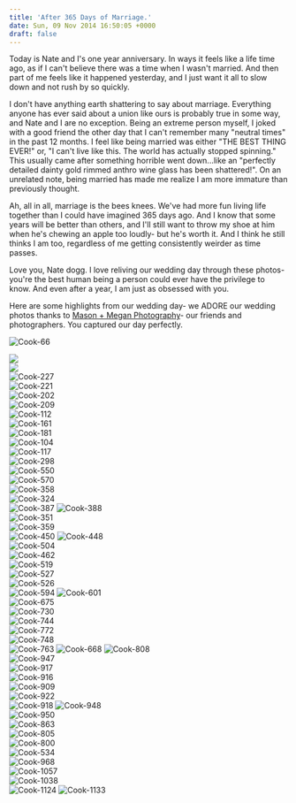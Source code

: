 ```yaml
---
title: 'After 365 Days of Marriage.'
date: Sun, 09 Nov 2014 16:50:05 +0000
draft: false
---
```


Today is Nate and I's one year anniversary. In ways it feels like a life time ago, as if I can't believe there was a time when I wasn't married. And then part of me feels like it happened yesterday, and I just want it all to slow down and not rush by so quickly.

I don't have anything earth shattering to say about marriage. Everything anyone has ever said about a union like ours is probably true in some way, and Nate and I are no exception. Being an extreme person myself, I joked with a good friend the other day that I can't remember many "neutral times" in the past 12 months. I feel like being married was either "THE BEST THING EVER!" or, "I can't live like this. The world has actually stopped spinning." This usually came after something horrible went down...like an "perfectly detailed dainty gold rimmed anthro wine glass has been shattered!". On an unrelated note, being married has made me realize I am more immature than previously thought.

Ah, all in all, marriage is the bees knees. We've had more fun living life together than I could have imagined 365 days ago. And I know that some years will be better than others, and I'll still want to throw my shoe at him when he's chewing an apple too loudly- but he's worth it. And I think he still thinks I am too, regardless of me getting consistently weirder as time passes.

Love you, Nate dogg. I love reliving our wedding day through these photos- you're the best human being a person could ever have the privilege to know. And even after a year, I am just as obsessed with you.

Here are some highlights from our wedding day- we ADORE our wedding photos thanks to [Mason + Megan Photography](http://masonandmegan.com/)\- our friends and photographers. You captured our day perfectly.

![Cook-66](https://djh82r8xhqebh.cloudfront.net/uploads/2014/06/Cook-66.jpg) <div class="flex-ns mhn2-ns mb3"> <div class="ph2-ns w-50-ns">![](https://djh82r8xhqebh.cloudfront.net/uploads/2014/11/Cook-79.jpg)</div> <div class="ph2-ns w-50-ns">![](https://djh82r8xhqebh.cloudfront.net/uploads/2014/11/Cook-107.jpg)</div> </div> ![Cook-227](https://djh82r8xhqebh.cloudfront.net/uploads/2014/11/Cook-227.jpg) <div class="flex-ns mhn2-ns mb3"> <div class="ph2-ns w-50-ns">![Cook-221](https://djh82r8xhqebh.cloudfront.net/uploads/2014/11/Cook-221.jpg)</div> <div class="ph2-ns w-50-ns">![Cook-202](https://djh82r8xhqebh.cloudfront.net/uploads/2014/11/Cook-202.jpg)</div> </div> ![Cook-209](https://djh82r8xhqebh.cloudfront.net/uploads/2014/11/Cook-209.jpg) <div class="flex-ns mhn2-ns mb3"> <div class="ph2-ns w-50-ns">![Cook-112](https://djh82r8xhqebh.cloudfront.net/uploads/2014/11/Cook-112.jpg)</div> <div class="ph2-ns w-50-ns">![Cook-161](https://djh82r8xhqebh.cloudfront.net/uploads/2014/11/Cook-161.jpg)</div> </div> ![Cook-181](https://djh82r8xhqebh.cloudfront.net/uploads/2014/11/Cook-181.jpg) <div class="flex-ns mhn2-ns mb3"> <div class="ph2-ns w-50-ns">![Cook-104](https://djh82r8xhqebh.cloudfront.net/uploads/2014/11/Cook-104.jpg)</div> <div class="ph2-ns w-50-ns">![Cook-117](https://djh82r8xhqebh.cloudfront.net/uploads/2014/11/Cook-117.jpg)</div> </div> ![Cook-298](https://djh82r8xhqebh.cloudfront.net/uploads/2014/11/Cook-298.jpg) <div class="flex-ns mhn2-ns mb3"> <div class="ph2-ns w-50-ns">![Cook-550](https://djh82r8xhqebh.cloudfront.net/uploads/2014/11/Cook-550.jpg)</div> <div class="ph2-ns w-50-ns">![Cook-570](https://djh82r8xhqebh.cloudfront.net/uploads/2014/11/Cook-570.jpg)</div> </div> <div class="flex-ns mhn2-ns mb3"> <div class="ph2-ns w-50-ns">![Cook-358](https://djh82r8xhqebh.cloudfront.net/uploads/2014/11/Cook-358.jpg)</div> <div class="ph2-ns w-50-ns">![Cook-324](https://djh82r8xhqebh.cloudfront.net/uploads/2014/11/Cook-324.jpg)</div> </div> ![Cook-387](https://djh82r8xhqebh.cloudfront.net/uploads/2014/11/Cook-387.jpg) ![Cook-388](https://djh82r8xhqebh.cloudfront.net/uploads/2014/11/Cook-388.jpg) <div class="flex-ns mhn2-ns mb3"> <div class="ph2-ns w-50-ns">![Cook-351](https://djh82r8xhqebh.cloudfront.net/uploads/2014/11/Cook-351.jpg)</div> <div class="ph2-ns w-50-ns">![Cook-359](https://djh82r8xhqebh.cloudfront.net/uploads/2014/11/Cook-359.jpg)</div> </div> ![Cook-450](https://djh82r8xhqebh.cloudfront.net/uploads/2014/11/Cook-450.jpg) ![Cook-448](https://djh82r8xhqebh.cloudfront.net/uploads/2014/11/Cook-448.jpg) <div class="flex-ns mhn2-ns mb3"> <div class="ph2-ns w-50-ns">![Cook-504](https://djh82r8xhqebh.cloudfront.net/uploads/2014/11/Cook-504.jpg)</div> <div class="ph2-ns w-50-ns">![Cook-462](https://djh82r8xhqebh.cloudfront.net/uploads/2014/11/Cook-462.jpg)</div> </div> ![Cook-519](https://djh82r8xhqebh.cloudfront.net/uploads/2014/11/Cook-519.jpg) <div class="flex-ns mhn2-ns mb3"> <div class="ph2-ns w-50-ns">![Cook-527](https://djh82r8xhqebh.cloudfront.net/uploads/2014/11/Cook-527.jpg)</div> <div class="ph2-ns w-50-ns">![Cook-526](https://djh82r8xhqebh.cloudfront.net/uploads/2014/11/Cook-526.jpg)</div> </div> ![Cook-594](https://djh82r8xhqebh.cloudfront.net/uploads/2014/11/Cook-594.jpg) ![Cook-601](https://djh82r8xhqebh.cloudfront.net/uploads/2014/11/Cook-601.jpg) <div class="flex-ns mhn2-ns mb3"> <div class="ph2-ns w-50-ns">![Cook-675](https://djh82r8xhqebh.cloudfront.net/uploads/2014/11/Cook-675.jpg)</div> <div class="ph2-ns w-50-ns">![Cook-730](https://djh82r8xhqebh.cloudfront.net/uploads/2014/11/Cook-730.jpg)</div> </div> ![Cook-744](https://djh82r8xhqebh.cloudfront.net/uploads/2014/11/Cook-744.jpg) <div class="flex-ns mhn2-ns mb3"> <div class="ph2-ns w-50-ns">![Cook-772](https://djh82r8xhqebh.cloudfront.net/uploads/2014/11/Cook-772.jpg)</div> <div class="ph2-ns w-50-ns">![Cook-748](https://djh82r8xhqebh.cloudfront.net/uploads/2014/11/Cook-748.jpg)</div> </div> ![Cook-763](https://djh82r8xhqebh.cloudfront.net/uploads/2014/11/Cook-763.jpg) ![Cook-668](https://djh82r8xhqebh.cloudfront.net/uploads/2014/11/Cook-668.jpg) ![Cook-808](https://djh82r8xhqebh.cloudfront.net/uploads/2014/11/Cook-808.jpg) <div class="flex-ns mhn2-ns mb3"> <div class="ph2-ns w-50-ns">![Cook-947](https://djh82r8xhqebh.cloudfront.net/uploads/2014/11/Cook-947.jpg)</div> <div class="ph2-ns w-50-ns">![Cook-917](https://djh82r8xhqebh.cloudfront.net/uploads/2014/11/Cook-917.jpg)</div> </div> ![Cook-916](https://djh82r8xhqebh.cloudfront.net/uploads/2014/11/Cook-916.jpg) <div class="flex-ns mhn2-ns mb3"> <div class="ph2-ns w-50-ns">![Cook-909](https://djh82r8xhqebh.cloudfront.net/uploads/2014/11/Cook-909.jpg)</div> <div class="ph2-ns w-50-ns">![Cook-922](https://djh82r8xhqebh.cloudfront.net/uploads/2014/11/Cook-922.jpg)</div> </div> ![Cook-918](https://djh82r8xhqebh.cloudfront.net/uploads/2014/11/Cook-918.jpg) ![Cook-948](https://djh82r8xhqebh.cloudfront.net/uploads/2014/11/Cook-948.jpg) <div class="flex-ns mhn2-ns mb3"> <div class="ph2-ns w-50-ns">![Cook-950](https://djh82r8xhqebh.cloudfront.net/uploads/2014/11/Cook-950.jpg)</div> <div class="ph2-ns w-50-ns">![Cook-863](https://djh82r8xhqebh.cloudfront.net/uploads/2014/11/Cook-863.jpg)</div> </div> ![Cook-805](https://djh82r8xhqebh.cloudfront.net/uploads/2014/11/Cook-805.jpg) <div class="flex-ns mhn2-ns mb3"> <div class="ph2-ns w-50-ns">![Cook-800](https://djh82r8xhqebh.cloudfront.net/uploads/2014/11/Cook-800.jpg)</div> <div class="ph2-ns w-50-ns">![Cook-534](https://djh82r8xhqebh.cloudfront.net/uploads/2014/11/Cook-534.jpg)</div> </div> ![Cook-968](https://djh82r8xhqebh.cloudfront.net/uploads/2014/11/Cook-968.jpg) <div class="flex-ns mhn2-ns mb3"> <div class="ph2-ns w-50-ns">![Cook-1057](https://djh82r8xhqebh.cloudfront.net/uploads/2014/11/Cook-1057.jpg)</div> <div class="ph2-ns w-50-ns">![Cook-1038](https://djh82r8xhqebh.cloudfront.net/uploads/2014/11/Cook-1038.jpg)</div> </div> ![Cook-1124](https://djh82r8xhqebh.cloudfront.net/uploads/2014/11/Cook-1124.jpg) ![Cook-1133](https://djh82r8xhqebh.cloudfront.net/uploads/2014/11/Cook-1133.jpg)
